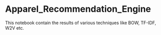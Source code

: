 # Apparel_Recommendation_Engine

This notebook contain the results of various techniques like BOW, TF-IDF, W2V etc. 
